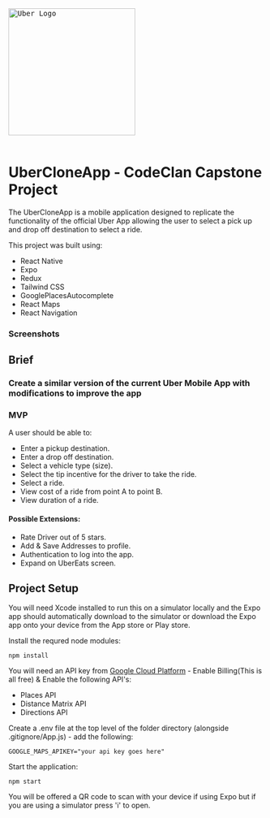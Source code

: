 <kbd>
 <img width="250"  alt="Uber Logo" src="https://cdn.freebiesupply.com/logos/large/2x/uber-15-logo-png-transparent.png">
 </kbd>
 <br></br>
 
 
# UberCloneApp - CodeClan Capstone Project

The UberCloneApp is a mobile application designed to replicate the functionality of the official Uber App allowing the user to select a pick up and drop off destination to select a ride.

This project was built using:

- React Native
- Expo 
- Redux
- Tailwind CSS
- GooglePlacesAutocomplete
- React Maps
- React Navigation

### Screenshots

## Brief

### Create a similar version of the current Uber Mobile App with modifications to improve the app

### MVP

A user should be able to:

- Enter a pickup destination.
- Enter a drop off destination.
- Select a vehicle type (size).
- Select the tip incentive for the driver to take the ride.
- Select a ride.
- View cost of a ride from point A to point B.
- View duration of a ride.

#### Possible Extensions:

- Rate Driver out of 5 stars.
- Add & Save Addresses to profile.
- Authentication to log into the app.
- Expand on UberEats screen.


## Project Setup

You will need Xcode installed to run this on a simulator locally and the Expo app should automatically download to the simulator or download the Expo app onto your device from the App store or Play store.

Install the requred node modules:

```
npm install
```

You will need an API key from [Google Cloud Platform](https://cloud.google.com/) - Enable Billing(This is all free) & Enable the following API's:

- Places API
- Distance Matrix API
- Directions API


Create a .env file at the top level of the folder directory (alongside .gitignore/App.js) - add the following:

```
GOOGLE_MAPS_APIKEY="your api key goes here"
```

Start the application:

```
npm start
```

You will be offered a QR code to scan with your device if using Expo but if you are using a simulator press 'i' to open.

